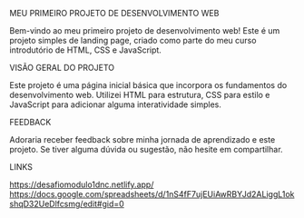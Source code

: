 MEU PRIMEIRO PROJETO DE DESENVOLVIMENTO WEB

Bem-vindo ao meu primeiro projeto de desenvolvimento web! Este é um projeto simples de landing page, criado como parte do meu curso introdutório de HTML, CSS e JavaScript.

VISÃO GERAL DO PROJETO

Este projeto é uma página inicial básica que incorpora os fundamentos do desenvolvimento web. Utilizei HTML para estrutura, CSS para estilo e JavaScript para adicionar alguma interatividade simples.

FEEDBACK 

Adoraria receber feedback sobre minha jornada de aprendizado e este projeto. Se tiver alguma dúvida ou sugestão, não hesite em compartilhar.

LINKS

https://desafiomodulo1dnc.netlify.app/
https://docs.google.com/spreadsheets/d/1nS4fF7ujEUiAwRBYJd2ALiggL1okshqD32UeDlfcsmg/edit#gid=0

